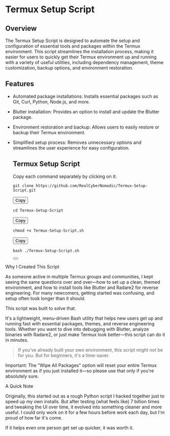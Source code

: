 # Termux Setup Script

## Overview

The Termux Setup Script is designed to automate the setup and configuration of essential tools and packages within the Termux environment. This script streamlines the installation process, making it easier for users to quickly get their Termux environment up and running with a variety of useful utilities, including dependency management, theme customization, backup options, and environment restoration.

## Features

- Automated package installations: Installs essential packages such as Git, Curl, Python, Node.js, and more.
- Blutter installation: Provides an option to install and update the Blutter package.
- Environment restoration and backup: Allows users to easily restore or backup their Termux environment.
- Simplified setup process: Removes unnecessary options and streamlines the user experience for easy configuration.

  <h2>Termux Setup Script</h2>
  <p>Copy each command separately by clicking on it:</p>

  <pre><code id="cmd1">git clone https://github.com/RealCyberNomadic/Termux-Setup-Script.git</code></pre>
  <button onclick="copyToClipboard('cmd1')">Copy</button>

  <pre><code id="cmd2">cd Termux-Setup-Script</code></pre>
  <button onclick="copyToClipboard('cmd2')">Copy</button>

  <pre><code id="cmd3">chmod +x Termux-Setup-Script.sh</code></pre>
  <button onclick="copyToClipboard('cmd3')">Copy</button>

  <pre><code id="cmd4">bash ./Termux-Setup-Script.sh</code></pre>
  <button onclick="copyToClipboard('cmd4')">

Why I Created This Script

As someone active in multiple Termux groups and communities, I kept seeing the same questions over and over—how to set up a clean, themed environment, and how to install tools like Blutter and Radare2 for reverse engineering. For many newcomers, getting started was confusing, and setup often took longer than it should.

This script was built to solve that.

It's a lightweight, menu-driven Bash utility that helps new users get up and running fast with essential packages, themes, and reverse engineering tools. Whether you want to dive into debugging with Blutter, analyze binaries with Radare2, or just make Termux look better—this script can do it in minutes.

> If you’ve already built your own environment, this script might not be for you. But for beginners, it's a time-saver.

Important:
The "Wipe All Packages" option will reset your entire Termux environment as if you just installed it—so please use that only if you're absolutely sure.

A Quick Note

Originally, this started out as a rough Python script I hacked together just to speed up my own installs. But after testing (what feels like) 7 billion times and tweaking the UI over time, it evolved into something cleaner and more useful. I could only work on it for a few hours before work each day, but I'm proud of how far it's come.

If it helps even one person get set up quicker, it was worth it.
